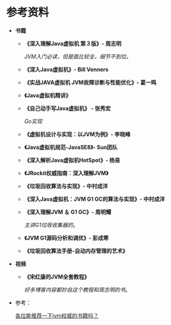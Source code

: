 # 参考资料

+ **书籍**

  + **《深入理解Java虚拟机 第３版》- 周志明** 

     *JVM入门必读，但是面比较全，细节不到位。*

  + **《深入Java虚拟机》- Bill Venners**

  + **《实战JAVA虚拟机 JVM故障诊断与性能优化》- 葛一鸣**

  + **《Java虚拟机精讲》**

  + **《自己动手写Java虚拟机》 - 张秀宏** 

    *Go实现*

  + **《虚拟机设计与实现：以JVM为例》- 李晓峰**
  + **《Java虚拟机规范-JavaSE8》- Sun团队**
  + **《深入解析Java虚拟机HotSpot》- 杨易**
  +  **《JRockit权威指南：深入理解JVM》**
  + **《垃圾回收算法与实现》- 中村成洋**
  + **《深入Java虚拟机：JVM G1 GC的算法与实现》- 中村成洋**

  + **《深入理解JVM ＆ G1 GC》- 周明耀** 

    *主讲G1垃圾收集器的*。

  + **《JVM G1源码分析和调优》- 彭成寒**

  + **《垃圾回收算法手册-自动内存管理的艺术》**

+ **视频**

  + **《宋红康的JVM全套教程》** 

    *好多博客内容都抄自这个教程和周志明的书*。

    

+ 参考：

  [各位能推荐一下jvm权威的书籍吗？](https://www.zhihu.com/question/268546130)